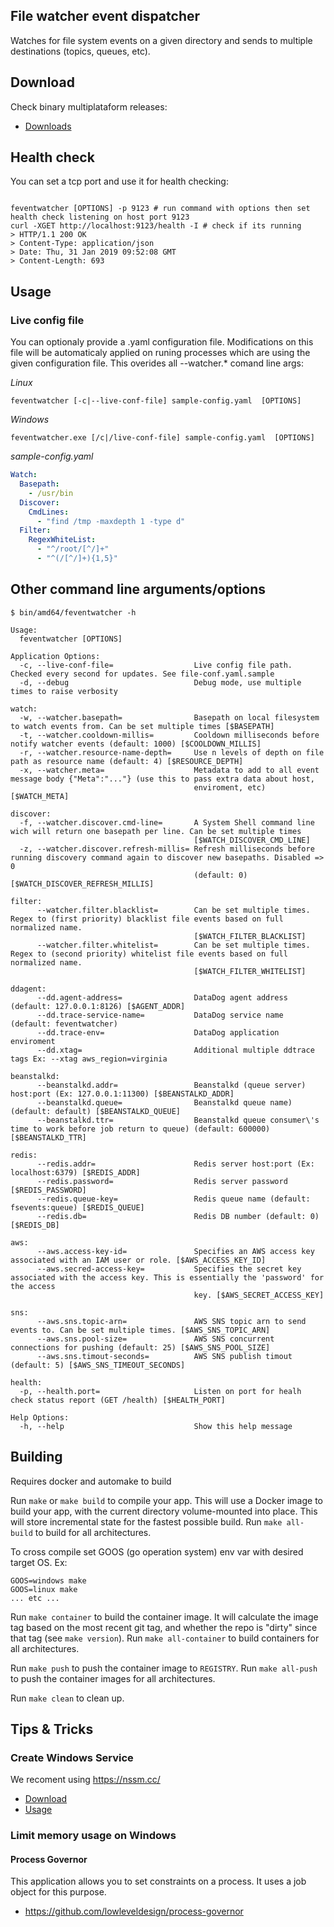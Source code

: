 ## File watcher event dispatcher

Watches for file system events on a given directory and sends to multiple destinations (topics, queues, etc).

## Download

Check binary multiplataform releases:
   - [Downloads](https://github.com/gmrodrigues/feventwatcher/releases)

## Health check

You can set a tcp port and use it for health checking:

```Shell

feventwatcher [OPTIONS] -p 9123 # run command with options then set health check listening on host port 9123
curl -XGET http://localhost:9123/health -I # check if its running
> HTTP/1.1 200 OK
> Content-Type: application/json
> Date: Thu, 31 Jan 2019 09:52:08 GMT
> Content-Length: 693
```

## Usage

### Live config file

You can optionaly provide a .yaml configuration file. Modifications on this file will be automaticaly applied on runing processes which are using the given configuration file. This overides all --watcher.* comand line args:

*Linux*
```Shell
feventwatcher [-c|--live-conf-file] sample-config.yaml  [OPTIONS]
```

*Windows*
```Shell
feventwatcher.exe [/c|/live-conf-file] sample-config.yaml  [OPTIONS]
```

*sample-config.yaml*
```Yaml
Watch:
  Basepath:
    - /usr/bin
  Discover:
    CmdLines:
      - "find /tmp -maxdepth 1 -type d"
  Filter:
    RegexWhiteList:
      - "^/root/[^/]+"
      - "^(/[^/]+){1,5}"
```

## Other command line arguments/options

```Shell
$ bin/amd64/feventwatcher -h

Usage:
  feventwatcher [OPTIONS]

Application Options:
  -c, --live-conf-file=                  Live config file path. Checked every second for updates. See file-conf.yaml.sample
  -d, --debug                            Debug mode, use multiple times to raise verbosity

watch:
  -w, --watcher.basepath=                Basepath on local filesystem to watch events from. Can be set multiple times [$BASEPATH]
  -t, --watcher.cooldown-millis=         Cooldown milliseconds before notify watcher events (default: 1000) [$COOLDOWN_MILLIS]
  -r, --watcher.resource-name-depth=     Use n levels of depth on file path as resource name (default: 4) [$RESOURCE_DEPTH]
  -x, --watcher.meta=                    Metadata to add to all event message body {"Meta":"..."} (use this to pass extra data about host,
                                         enviroment, etc) [$WATCH_META]

discover:
  -f, --watcher.discover.cmd-line=       A System Shell command line wich will return one basepath per line. Can be set multiple times
                                         [$WATCH_DISCOVER_CMD_LINE]
  -z, --watcher.discover.refresh-millis= Refresh milliseconds before running discovery command again to discover new basepaths. Disabled => 0
                                         (default: 0) [$WATCH_DISCOVER_REFRESH_MILLIS]

filter:
      --watcher.filter.blacklist=        Can be set multiple times. Regex to (first priority) blacklist file events based on full normalized name.
                                         [$WATCH_FILTER_BLACKLIST]
      --watcher.filter.whitelist=        Can be set multiple times. Regex to (second priority) whitelist file events based on full normalized name.
                                         [$WATCH_FILTER_WHITELIST]

ddagent:
      --dd.agent-address=                DataDog agent address (default: 127.0.0.1:8126) [$AGENT_ADDR]
      --dd.trace-service-name=           DataDog service name (default: feventwatcher)
      --dd.trace-env=                    DataDog application enviroment
      --dd.xtag=                         Additional multiple ddtrace tags Ex: --xtag aws_region=virginia

beanstalkd:
      --beanstalkd.addr=                 Beanstalkd (queue server) host:port (Ex: 127.0.0.1:11300) [$BEANSTALKD_ADDR]
      --beanstalkd.queue=                Beanstalkd queue name) (default: default) [$BEANSTALKD_QUEUE]
      --beanstalkd.ttr=                  Beanstalkd queue consumer\'s time to work before job return to queue) (default: 600000) [$BEANSTALKD_TTR]

redis:
      --redis.addr=                      Redis server host:port (Ex: localhost:6379) [$REDIS_ADDR]
      --redis.password=                  Redis server password [$REDIS_PASSWORD]
      --redis.queue-key=                 Redis queue name (default: fsevents:queue) [$REDIS_QUEUE]
      --redis.db=                        Redis DB number (default: 0) [$REDIS_DB]

aws:
      --aws.access-key-id=               Specifies an AWS access key associated with an IAM user or role. [$AWS_ACCESS_KEY_ID]
      --aws.secred-access-key=           Specifies the secret key associated with the access key. This is essentially the 'password' for the access
                                         key. [$AWS_SECRET_ACCESS_KEY]

sns:
      --aws.sns.topic-arn=               AWS SNS topic arn to send events to. Can be set multiple times. [$AWS_SNS_TOPIC_ARN]
      --aws.sns.pool-size=               AWS SNS concurrent connections for pushing (default: 25) [$AWS_SNS_POOL_SIZE]
      --aws.sns.timout-seconds=          AWS SNS publish timout (default: 5) [$AWS_SNS_TIMEOUT_SECONDS]

health:
  -p, --health.port=                     Listen on port for healh check status report (GET /health) [$HEALTH_PORT]

Help Options:
  -h, --help                             Show this help message
```

## Building

Requires docker and automake to build

Run `make` or `make build` to compile your app.  This will use a Docker image
to build your app, with the current directory volume-mounted into place.  This
will store incremental state for the fastest possible build.  Run `make
all-build` to build for all architectures.

To cross compile set GOOS (go operation system) env var with desired target OS. Ex:
```Shell
GOOS=windows make
GOOS=linux make
... etc ...
```

Run `make container` to build the container image.  It will calculate the image
tag based on the most recent git tag, and whether the repo is "dirty" since
that tag (see `make version`).  Run `make all-container` to build containers
for all architectures.

Run `make push` to push the container image to `REGISTRY`.  Run `make all-push`
to push the container images for all architectures.

Run `make clean` to clean up.

## Tips & Tricks

### Create Windows Service

We recoment using https://nssm.cc/
 - [Download](https://nssm.cc/download)
 - [Usage](https://nssm.cc/usage)

### Limit memory usage on Windows

#### Process Governor

This application allows you to set constraints on a process. It uses a job object for this purpose.

  - https://github.com/lowleveldesign/process-governor


